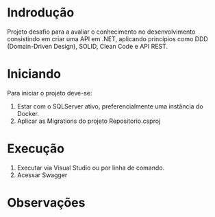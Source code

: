 # Indrodução 
Projeto desafio para a avaliar o conhecimento no desenvolvimento consistindo em criar uma API em .NET, aplicando princípios como DDD (Domain-Driven Design), SOLID, Clean Code e API REST.

# Iniciando
Para iniciar o projeto deve-se:
1. Estar com o SQLServer ativo, preferencialmente uma instância do Docker.
2. Aplicar as Migrations do projeto Repositorio.csproj

# Execução
1. Executar via Visual Studio ou por linha de comando.
2. Acessar Swagger

# Observações

